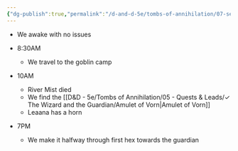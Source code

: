 ```yaml
---
{"dg-publish":true,"permalink":"/d-and-d-5e/tombs-of-annihilation/07-session-notes/session-7/y5-m3-d22/","noteIcon":"","created":"2025-08-27T20:33:52.394-05:00","updated":"2025-09-24T21:25:45.113-05:00"}
---
```



- We awake with no issues

- 8:30AM
	- We travel to the goblin camp
- 10AM
	- River Mist died
	- We find the [[D&D - 5e/Tombs of Annihilation/05 - Quests & Leads/✓ The Wizard and the Guardian/Amulet of Vorn\|Amulet of Vorn]]
	- Leaana has a horn
- 7PM
	- We make it halfway through first hex towards the guardian
